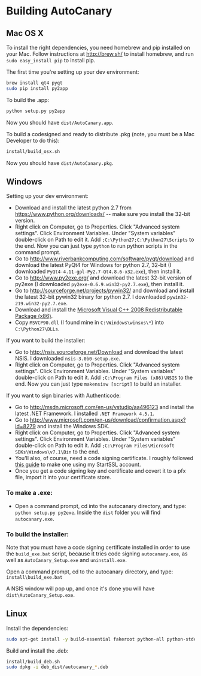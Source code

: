 # Building AutoCanary

## Mac OS X

To install the right dependencies, you need homebrew and pip installed on your Mac. Follow instructions at http://brew.sh/ to install homebrew, and run `sudo easy_install pip` to install pip.

The first time you're setting up your dev environment:

```sh
brew install qt4 pyqt
sudo pip install py2app
```

To build the .app:

```sh
python setup.py py2app
```

Now you should have `dist/AutoCanary.app`.

To build a codesigned and ready to distribute .pkg (note, you must be a Mac Developer to do this):

```sh
install/build_osx.sh
```

Now you should have `dist/AutoCanary.pkg`.


## Windows

Setting up your dev environment:

* Download and install the latest python 2.7 from https://www.python.org/downloads/ -- make sure you install the 32-bit version.
* Right click on Computer, go to Properties. Click "Advanced system settings". Click Environment Variables. Under "System variables" double-click on Path to edit it. Add `;C:\Python27;C:\Python27\Scripts` to the end. Now you can just type `python` to run python scripts in the command prompt.
* Go to http://www.riverbankcomputing.com/software/pyqt/download and download the latest PyQt4 for Windows for python 2.7, 32-bit (I downloaded `PyQt4-4.11-gpl-Py2.7-Qt4.8.6-x32.exe`), then install it.
* Go to http://www.py2exe.org/ and download the latest 32-bit version of py2exe (I downloaded `py2exe-0.6.9.win32-py2.7.exe`), then install it.
* Go to http://sourceforge.net/projects/pywin32/ and download and install the latest 32-bit pywin32 binary for python 2.7. I downloaded `pywin32-219.win32-py2.7.exe`.
* Download and install the [Microsoft Visual C++ 2008 Redistributable Package (x86)](http://www.microsoft.com/en-us/download/details.aspx?id=29).
* Copy `MSVCP90.dll` (I found mine in `C:\Windows\winsxs\*`) into `C:\Python27\DLLs`.

If you want to build the installer:

* Go to http://nsis.sourceforge.net/Download and download the latest NSIS. I downloaded `nsis-3.0b0-setup.exe`.
* Right click on Computer, go to Properties. Click "Advanced system settings". Click Environment Variables. Under "System variables" double-click on Path to edit it. Add `;C:\Program Files (x86)\NSIS` to the end. Now you can just type `makensisw [script]` to build an installer.

If you want to sign binaries with Authenticode:

* Go to http://msdn.microsoft.com/en-us/vstudio/aa496123 and install the latest .NET Framework. I installed `.NET Framework 4.5.1`.
* Go to http://www.microsoft.com/en-us/download/confirmation.aspx?id=8279 and install the Windows SDK.
* Right click on Computer, go to Properties. Click "Advanced system settings". Click Environment Variables. Under "System variables" double-click on Path to edit it. Add `;C:\Program Files\Microsoft SDKs\Windows\v7.1\Bin` to the end.
* You'll also, of course, need a code signing certificate. I roughly followed [this guide](http://blog.assarbad.net/20110513/startssl-code-signing-certificate/) to make one using my StartSSL account.
* Once you get a code signing key and certificate and covert it to a pfx file, import it into your certificate store.

### To make a .exe:

* Open a command prompt, cd into the autocanary directory, and type: `python setup.py py2exe`. Inside the `dist` folder you will find `autocanary.exe`.

### To build the installer:

Note that you must have a code signing certificate installed in order to use the `build_exe.bat` script, because it tries code signing `autocanary.exe`, as well as `AutoCanary_Setup.exe` and `uninstall.exe`.

Open a command prompt, cd to the autocanary directory, and type: `install\build_exe.bat`

A NSIS window will pop up, and once it's done you will have `dist\AutoCanary_Setup.exe`.

## Linux

Install the dependencies:

```sh
sudo apt-get install -y build-essential fakeroot python-all python-stdeb python-qt4 gnupg2
```

Build and install the .deb:

```sh
install/build_deb.sh
sudo dpkg -i deb_dist/autocanary_*.deb
```
